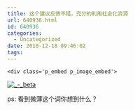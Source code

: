 ```yaml
---
title: 这个建议反馈不错，充分的利用社会化资源
url: 640936.html
id: 640936
categories:
  - Uncategorized
date: 2010-12-18 09:46:02
tags:
---
```


    <div class='p_embed p_image_embed'>
[![_-_beta](http://raindr.files.wordpress.com/2010/12/beta.png?w=300)](http://raindr.files.wordpress.com/2010/12/beta.png)
</div>

ps: 看到微薄这个词你想到什么？

  
